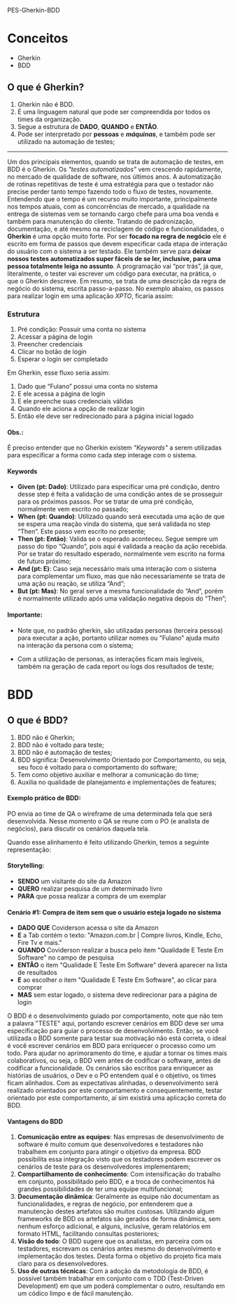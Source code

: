 PES-Gherkin-BDD

# Conceitos 
- Gherkin
- BDD
## O que é Gherkin?

1. Gherkin não é BDD.
2. É uma linguagem natural que pode ser compreendida por todos os times da organização.
3. Segue a estrutura de **DADO**, **QUANDO** e **ENTÃO**.
4. Pode ser interpretado por **pessoas** e **_máquinas_**, e também pode ser utilizado na automação de testes;

---

Um dos principais elementos, quando se trata de automação de testes, em BDD é o Gherkin.
Os *"testes automatizados"* vem crescendo rapidamente, no mercado de qualidade de software, nos últimos anos.
A automatização de rotinas repetitivas de teste é uma estratégia para que o testador não precise perder tanto tempo fazendo todo o fluxo de testes, novamente.
Entendendo que o tempo é um recurso muito importante, principalmente nos tempos atuais, com as concorrências de mercado, a qualidade na entrega de sistemas vem se tornando cargo chefe para uma boa venda e também para manutenção do cliente.
Tratando de padronização, documentação, e até mesmo na reciclagem de código e funcionalidades, o **Gherkin** é uma opção muito forte. 
Por ser **focado na regra de negócio** ele é escrito em forma de passos que devem especificar cada etapa de interação do usuário com o sistema a ser testado.
Ele também serve para **deixar nossos testes automatizados super fáceis de se ler, inclusive, para uma pessoa totalmente leiga no assunto**. A programação vai “por trás”, já que, literalmente, o tester vai escrever um código para executar, na prática, o que o Gherkin descreve.
Em resumo, se trata de uma descrição da regra de negócio do sistema, escrita passo-a-passo. 
No exemplo abaixo, os passos para realizar login em uma aplicação *XPTO*, ficaria assim:

### Estrutura

1. Pré condição: Possuir uma conta no sistema
2. Acessar a página de login
3. Preencher credenciais
4. Clicar no botão de login
5. Esperar o login ser completado

Em Gherkin, esse fluxo seria assim:

1. Dado que “Fulano” possui uma conta no sistema
2. E ele acessa a página de login
3. E ele preenche suas credenciais válidas
4. Quando ele aciona a opção de realizar login
5. Então ele deve ser redirecionado para a página inicial logado

#### Obs.: 
É preciso entender que no Gherkin existem *"Keywords"* a serem utilizadas para especificar a forma como cada step interage com o sistema. 

#### Keywords 

- **Given (pt: Dado)**: Utilizado para especificar uma pré condição, dentro desse step é feita a validação de uma condição antes de se prosseguir para os próximos passos. Por se tratar de uma pré condição, normalmente vem escrito no passado;
- **When  (pt: Quando)**: Utilizado quando será executada uma ação de que se espera uma reação vinda do sistema, que será validada no step “Then”. Este passo vem escrito no presente;
- **Then  (pt: Então)**: Valida se o esperado aconteceu. Segue sempre um passo do tipo “Quando”, pois aqui é validada a reação da ação recebida. Por se tratar do resultado esperado, normalmente vem escrito na forma de futuro próximo;
- **And (pt: E)**: Caso seja necessário mais uma interação com o sistema para complementar um fluxo, mas que não necessariamente se trata de uma ação ou reação, se utiliza “And”;
- **But (pt: Mas)**: No geral serve a mesma funcionalidade do “And”, porém é normalmente utilizado após uma validação negativa depois do “Then”;

#### **Importante:**
- Note que, no padrão gherkin, são utilizadas personas (terceira pessoa) para executar a ação, portanto utilizar nomes ou "Fulano" ajuda muito na interação da persona com o sistema;

- Com a utilização de personas, as interações ficam mais legíveis, também na geração de cada report ou logs dos resultados de teste;

# BDD
## O que é BDD?

1. BDD não é Gherkin;
2. BDD não é voltado para teste;
3. BDD não é automação de testes;
4. BDD significa: Desenvolvimento Orientado por Comportamento, ou seja, seu foco é voltado para o comportamento do software;
5. Tem como objetivo auxiliar e melhorar a comunicação do time;
6. Auxilia no qualidade de planejamento e implementações de features;

#### Exemplo prático de BDD:

PO envia ao time de QA o wireframe de uma determinada tela que será desenvolvida. Nesse momento o QA se reune com o PO (e analista de negócios), para discutir os cenários daquela tela.

Quando esse alinhamento é feito utilizando Gherkin, temos a seguinte representação:

#### Storytelling:

- **SENDO** um visitante do site da Amazon
- **QUERO** realizar pesquisa de um determinado livro
- **PARA** que possa realizar a compra de um exemplar

#### Cenário #1: Compra de item sem que o usuário esteja logado no sistema

- **DADO QUE** Coviderson acessa o site da Amazon
- **E** a Tab contém o texto: "Amazon.com.br | Compre livros, Kindle, Echo, Fire Tv e mais."
- **QUANDO** Coviderson realizar a busca pelo item "Qualidade E Teste Em Software" no campo de pesquisa
- **ENTÃO** o item "Qualidade E Teste Em Software" deverá aparecer na lista de resultados
- **E** ao escolher o item "Qualidade E Teste Em Software", ao clicar para comprar
- **MAS** sem estar logado, o sistema deve redirecionar para a página de login

O BDD é o desenvolvimento guiado por comportamento, note que não tem a palavra "TESTE" aqui, portando escrever cenários em BDD deve ser uma especificação para guiar o processo de desenvolvimento. Então, se você utilizada o BDD somente para testar sua motivação não está correta, o ideal é você escrever cenários em BDD para enriquecer o processo como um todo. Para ajudar no aprimoramento do time, e ajudar a tornar os times mais colaborativos, ou seja, o BDD vem antes de codificar o software, antes de codificar a funcionalidade.
Os cenários são escritos para enriquecer as histórias de usuários, o Dev e o PO entendem qual é o  objetivo, os times ficam alinhados.
Com as  expectativas alinhadas, o desenvolvimento será realizado orientados por este comportamento e consequentemente, testar orientado por este comportamento, aí sim existirá uma aplicação correta do BDD.

#### Vantagens do BDD

1. **Comunicação entre as equipes**: Nas empresas de desenvolvimento de software é muito comum que desenvolvedores e testadores não trabalhem em conjunto para atingir o objetivo da empresa. BDD possibilita essa integração visto que os testadores podem escrever os cenários de teste para os desenvolvedores implementarem;
2. **Compartilhamento de conhecimento**: Com intensificação do trabalho em conjunto, possibilitado pelo BDD, e a troca de conhecimentos há grandes possibilidades de ter uma equipe multifuncional;
3. **Documentação dinâmica**: Geralmente as equipe não documentam as funcionalidades, e regras de negócio, por entenderem que a manutenção destes artefatos são muitos custosas. Utilizando algum frameworks de BDD os artefatos são gerados de forma dinâmica, sem nenhum esforço adicional, e alguns, inclusive, geram relatórios em formato HTML, facilitando consultas posteriores;
4. **Visão do todo**: O BDD sugere que os analistas, em parceira com os testadores, escrevam os cenários antes mesmo do desenvolvimento e implementação dos testes. Desta forma o objetivo do projeto fica mais claro para os desenvolvedores.
5. **Uso de outras técnicas**: Com a adoção da metodologia de BDD, é possível também trabalhar em conjunto com o TDD (Test-Driven Development) em que um poderá complementar o outro, resultando em um códico limpo e de fácil manutenção.